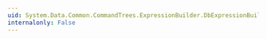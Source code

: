 ```yaml
---
uid: System.Data.Common.CommandTrees.ExpressionBuilder.DbExpressionBuilder.Distinct(System.Data.Common.CommandTrees.DbExpression)
internalonly: False
---
```

